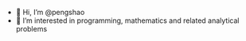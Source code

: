 - 👋 Hi, I’m @pengshao
- 👀 I’m interested in programming, mathematics and related analytical problems

<!---
pengshao/pengshao is a ✨ special ✨ repository because its `README.md` (this file) appears on your GitHub profile.
You can click the Preview link to take a look at your changes.
--->
